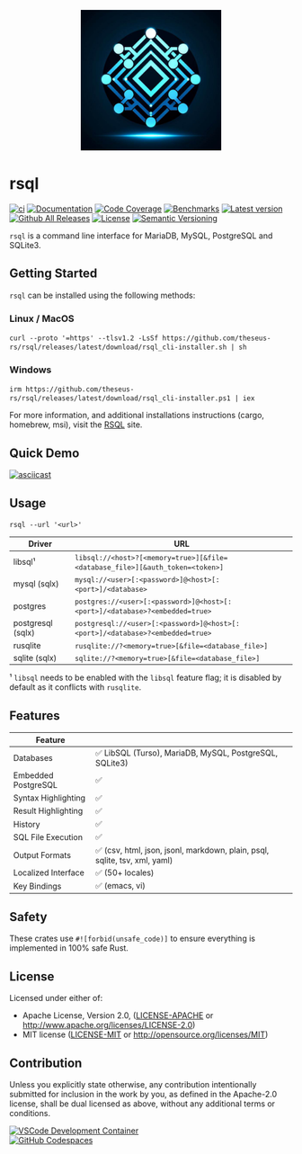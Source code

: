 <p align="center"><img width="250" height="250" src="rsql_cli/resources/rsql.png"></p>

# rsql

[![ci](https://github.com/theseus-rs/rsql/actions/workflows/ci.yml/badge.svg?branch=main)](https://github.com/theseus-rs/rsql/actions/workflows/ci.yml)
[![Documentation](https://docs.rs/rsql_core/badge.svg)](https://docs.rs/rsql_core)
[![Code Coverage](https://codecov.io/gh/theseus-rs/rsql/branch/main/graph/badge.svg)](https://codecov.io/gh/theseus-rs/rsql)
[![Benchmarks](https://img.shields.io/badge/%F0%9F%90%B0_bencher-enabled-6ec241)](https://bencher.dev/perf/theseus-rs-rsql)
[![Latest version](https://img.shields.io/crates/v/rsql_cli.svg)](https://crates.io/crates/rsql_cli)
[![Github All Releases](https://img.shields.io/github/downloads/theseus-rs/rsql/total.svg)](https://theseus-rs.github.io/rsql/rsql_cli/)
[![License](https://img.shields.io/crates/l/rsql_cli)](https://github.com/theseus-rs/rsql_cli#license)
[![Semantic Versioning](https://img.shields.io/badge/%E2%9A%99%EF%B8%8F_SemVer-2.0.0-blue)](https://semver.org/spec/v2.0.0.html)

`rsql` is a command line interface for MariaDB, MySQL, PostgreSQL and SQLite3.

## Getting Started

`rsql` can be installed using the following methods:

### Linux / MacOS

```shell
curl --proto '=https' --tlsv1.2 -LsSf https://github.com/theseus-rs/rsql/releases/latest/download/rsql_cli-installer.sh | sh
```

### Windows

```shell
irm https://github.com/theseus-rs/rsql/releases/latest/download/rsql_cli-installer.ps1 | iex
```

For more information, and additional installations instructions (cargo, homebrew, msi),
visit the [RSQL](https://theseus-rs.github.io/rsql/rsql_cli/) site.

## Quick Demo

[![asciicast](https://asciinema.org/a/647597.svg)](https://asciinema.org/a/647597)

## Usage

```shell
rsql --url '<url>'
```

| Driver            | URL                                                                           |
|-------------------|-------------------------------------------------------------------------------|
| libsql¹           | `libsql://<host>?[<memory=true>][&file=<database_file>][&auth_token=<token>]` |
| mysql (sqlx)      | `mysql://<user>[:<password>]@<host>[:<port>]/<database>`                      |
| postgres          | `postgres://<user>[:<password>]@<host>[:<port>]/<database>?<embedded=true>`   |
| postgresql (sqlx) | `postgresql://<user>[:<password>]@<host>[:<port>]/<database>?<embedded=true>` |
| rusqlite          | `rusqlite://?<memory=true>[&file=<database_file>]`                            |
| sqlite (sqlx)     | `sqlite://?<memory=true>[&file=<database_file>]`                              |

¹ `libsql` needs to be enabled with the `libsql` feature flag; it is disabled by default as it conflicts
with `rusqlite`.

## Features

| Feature             |                                                                           |
|---------------------|---------------------------------------------------------------------------|
| Databases           | ✅ LibSQL (Turso), MariaDB, MySQL, PostgreSQL, SQLite3)                    |
| Embedded PostgreSQL | ✅                                                                         |
| Syntax Highlighting | ✅                                                                         |
| Result Highlighting | ✅                                                                         |
| History             | ✅                                                                         |
| SQL File Execution  | ✅                                                                         |
| Output Formats      | ✅ (csv, html, json, jsonl, markdown, plain, psql, sqlite, tsv, xml, yaml) |
| Localized Interface | ✅ (50+ locales)                                                           |
| Key Bindings        | ✅ (emacs, vi)                                                             |

## Safety

These crates use `#![forbid(unsafe_code)]` to ensure everything is implemented in 100% safe Rust.

## License

Licensed under either of:

- Apache License, Version 2.0, ([LICENSE-APACHE](LICENSE-APACHE) or <http://www.apache.org/licenses/LICENSE-2.0>)
- MIT license ([LICENSE-MIT](LICENSE-MIT) or <http://opensource.org/licenses/MIT>)

## Contribution

Unless you explicitly state otherwise, any contribution intentionally submitted
for inclusion in the work by you, as defined in the Apache-2.0 license, shall be dual licensed as above, without any
additional terms or conditions.

<a href="https://vscode.dev/redirect?url=vscode://ms-vscode-remote.remote-containers/cloneInVolume?url=https://github.com/theseus-rs/rsql">
<img
  src="https://img.shields.io/static/v1?label=VSCode%20Development%20Container&logo=visualstudiocode&message=Open&color=orange"
  alt="VSCode Development Container"
/>
</a>
<br/>
<a href="https://github.dev/theseus-rs/rsql">
<img
  src="https://img.shields.io/static/v1?label=GitHub%20Codespaces&logo=github&message=Open&color=orange"
  alt="GitHub Codespaces"
/>
</a>
